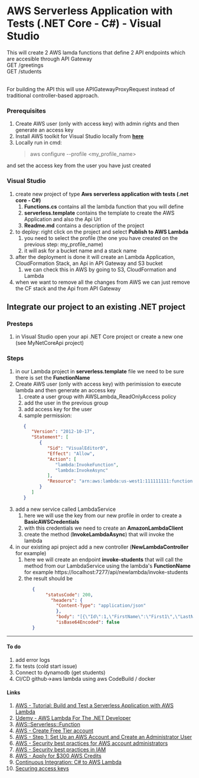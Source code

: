 # AWS Serverless Application with Tests (.NET Core - C#) - Visual Studio

This will create 2 AWS lamda functions that define 2 API endpoints which are accesible through API Gateway<br>
GET /greetings<br>
GET /students

<br>
For building the API this will use APIGatewayProxyRequest instead of traditional controller-based approach.

### Prerequisites
1. Create AWS user (only with access key) with admin rights and then generate an access key
2. Install AWS toolkit for Visual Studio locally from [**here**](https://marketplace.visualstudio.com/items?itemName=AmazonWebServices.AWSToolkitforVisualStudio2022)
3. Locally run in cmd: 
   >aws configure --profile <my_profile_name>

and set the access key from the user you have just created
   
### Visual Studio
1. create new project of type **Aws serverless application with tests (.net core - C#)**
   1. **Functions.cs** contains all the lambda function that you will define
   2. **serverless.template** contains the template to create the AWS Application and also the Api Url
   3. **Readme.md** contains a description of the project
2. to deploy: right click on the project and select **Publish to AWS Lambda**
   1. you need to select the profile (the one you have created on the previous step: my_profile_name)
   2. it will ask for a bucket name and a stack name
3. after the deployment is done it will create an Lambda Application, CloudFormation Stack, an Api in API Gateway and S3 bucket
   1. we can check this in AWS by going to S3, CloudFormation and Lambda
4. when we want to remove all the changes from AWS we can just remove the CF stack and the Api from API Gateway


## Integrate our project to an existing .NET project

### Presteps
1. in Visual Studio open your api .NET Core project or create a new one (see MyNetCoreApi project)

### Steps
1. in our Lambda project in **serverless.template** file we need to be sure there is set the **FunctionName**
2.  Create AWS user (only with access key)  with perimission to execute lambda and then generate an access key
    1. create a user group with AWSLambda_ReadOnlyAccess policy
    2. add the user in the previous group
    3. add access key for the user
    4. sample permission:
      ```json
         {
            "Version": "2012-10-17",
            "Statement": [
               {
                  "Sid": "VisualEditor0",
                  "Effect": "Allow",
                  "Action": [
                     "lambda:InvokeFunction",
                     "lambda:InvokeAsync"
                  ],
                  "Resource": "arn:aws:lambda:us-west1:111111111:function:mylambdaname"
               }
            ]
         }
      ```
3. add a new service called LambdaService
   1. here we will use the key from our new profile in order to create a **BasicAWSCredentials**
   2. with this credentials we need to create an **AmazonLambdaClient**
   3. create the method (**InvokeLambdaAsync**) that will invoke the lambda
4. in our existing api project add a new controller (**NewLambdaController** for example)
   1. here we will create an endpoint **invoke-students** that will call the method from our LambdaService using the lambda's **FunctionName** for example https://localhost:7277/api/newlambda/invoke-students
   2. the result should be
      ```json
         {
              "statusCode": 200,
                "headers": {
                  "Content-Type": "application/json"
                  },
                  "body": "[{\"Id\":1,\"FirstName\":\"First1\",\"LastName\":null,\"Class\":0},{\"Id\":2,\"FirstName\":\"First2\",\"LastName\":null,\"Class\":0}]",
                  "isBase64Encoded": false
         }
      ```

<hr>

#### To do
1. add error logs
2. fix tests (cold start issue)
3. Connect to dynamodb (get students)
4. CI/CD github->aws lambda using aws CodeBuild / docker


#### Links
1. [AWS - Tutorial: Build and Test a Serverless Application with AWS Lambda](https://docs.aws.amazon.com/toolkit-for-visual-studio/latest/user-guide/lambda-build-test-severless-app.html)
1. [Udemy - AWS Lambda For The .NET Developer](https://www.udemy.com/course/aws-lambda-dotnet/)
1. [AWS::Serverless::Function](https://docs.aws.amazon.com/serverless-application-model/latest/developerguide/sam-resource-function.html)
2. [AWS - Create Free Tier account](https://aws.amazon.com/free/)
3. [AWS - Step 1: Set Up an AWS Account and Create an Administrator User](https://docs.aws.amazon.com/streams/latest/dev/setting-up.html)
4. [AWS - Security best practices for AWS account administrators](https://docs.aws.amazon.com/signin/latest/userguide/best-practices-admin.html)
5. [AWS - Security best practices in IAM](https://docs.aws.amazon.com/IAM/latest/UserGuide/best-practices.html)
6. [AWS - Apply for $300 AWS Credits](https://aws-experience.com/amer/smb/exclusive-offers/aws-credits)
7. [Continuous Integration: C# to AWS Lambda](https://maxhorstmann.net/blog/2017/05/22/ci-dotnetcore-lambda/)
8. [Securing access keys](https://docs.aws.amazon.com/IAM/latest/UserGuide/id_credentials_access-keys.html#securing_access-keys)
   
